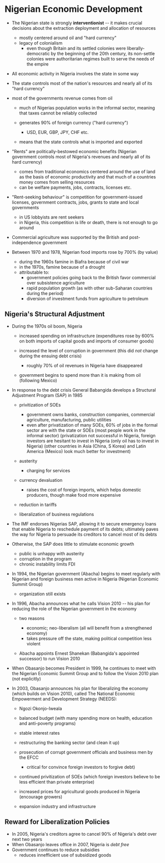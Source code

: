 Nigerian Economic Development
=============================

-   The Nigerian state is strongly **interventionist** -- it makes
    crucial decisions about the extraction deployment and allocation of
    resources
    -   mostly centered around oil and "hard currency"
    -   legacy of colonialism
        -   even though Britain and its settled colonies were
            liberally-democratic by the beginning of the 20th century,
            its non-settle colonies were authoritarian regimes built to
            serve the needs of the empire

-   All economic activity in Nigeria involves the state in some way
-   The state controls most of the nation's resources and nearly all of
    its "hard currency"
-   most of the governments revenue comes from oil
    -   much of Nigerias population works in the informal sector,
        meaning that taxes cannot be reliably collected
    -   generates 90% of foreign currency ("hard currency")
        -   USD, EUR, GBP, JPY, CHF etc.

    -   means that the state controls what is imported and exported

-   "Rents" are politically-bestowed economic benefits (Nigerian
    government controls most of Nigeria's revenues and nearly all of its
    hard currency)
    -   comes from traditional economics centered around the use of land
        as the basis of economic productivity and that much of a
        countries money comes from selling resources
    -   can be welfare payments, jobs, contracts, licenses etc.

-   "Rent-seeking behaviour" is competition for government-issued
    licenses, government contracts, jobs, grants to state and local
    governments
    -   in US lobbyists are rent seekers
    -   in Nigeria, this competition is life or death, there is not
        enough to go around

-   Commercial agriculture was supported by the British and
    post-independence government

-   Between 1970 and 1978, Nigerian food imports rose by 700% (by value)
    -   during the 1960s famine in Biafra because of civil war
    -   in the 1970s, famine because of a drought
    -   attributable to:
        -   government policies going back to the British favor
            commercial over subsistence agriculture
        -   rapid population growth (as with other sub-Saharan countries
            during the period)
        -   diversion of investment funds from agriculture to petroleum

Nigeria's Structural Adjustment
-------------------------------

-   During the 1970s oil boom, Nigeria
    -   increased spending on infrastructure (expenditures rose by 600%
        on both imports of capital goods and imports of consumer goods)
    -   increased the level of corruption in government (this did *not*
        change during the ensuing debt crisis)
        -   roughly 70% of oil revenues in Nigeria have disappeared

    -   government begins to spend more than it is making from oil
        (following Mexico)

-   In response to the debt crisis General Babangida develops a
    Structural Adjustment Program (SAP) in 1985
    -   privitization of SOEs
        -   government owns banks, construction companies, commercial
            agriculture, manufacturing, public utilities
        -   even after privatization of many SOEs, 60% of jobs in the
            formal sector are with the state or SOEs (most people work
            in the informal sector) (privatization not successful in
            Nigeria, foreign investors are hesitant to invest in Nigeria
            (only oil has to invest in Nigeria) (other countries in Asia
            (China, S Korea) and Latin America (Mexico) look much better
            for investment)

    -   austerity
        -   charging for services

    -   currency devaluation
        -   raises the cost of foreign imports, which helps domestic
            producers, though make food more expensive

    -   reduction in tariffs

    -   liberalization of business regulations

-   The IMF endorses Nigerias SAP, allowing it to secure emergency loans
    that enable Nigeria to reschedule payment of its debts; ultimately
    paves the way for Nigeria to persuade its creditors to cancel most
    of its debts

-   Otherwise, the SAP does little to stimulate economic growth
    -   public is unhappy with austerity
    -   corruption in the program
    -   chronic instability limits FDI

-   In 1994, the Nigerian government (Abacha) begins to meet regularly
    with Nigerian and foreign business men active in Nigeria (Nigerian
    Economic Summit Group)
    -   organization still exists

-   In 1996, Abacha announces what he calls Vision 2010 -- his plan for
    reducing the role of the Nigerian government in the economy
    -   two reasons
        -   economic; neo-liberalism (all will benefit from a
            strengthened economy)
        -   takes pressure off the state, making political competition
            less violent

    -   Abacha appoints Ernest Shanekan (Babangida's appointed
        successor) to run Vision 2010

-   When Obasanjo becomes President in 1999, he continues to meet with
    the Nigerian Economic Summit Group and to follow the Vision 2010
    plan (not explicitly)

-   In 2003, Obasanjo announces his plan for liberalizing the economy
    (which builds on Vision 2010), called The National Economic
    Empowerment and Development Strategy (NEEDS):
    -   Ngozi Okonjo-Iweala
    -   balanced budget (with many spending more on health, education
        and anti-poverty programs)
    -   stable interest rates
    -   restructuring the banking sector (and clean it up)
    -   prosecution of corrupt government officials and business men by
        the EFCC
        -   critical for convince foreign investors to forgive debt)

    -   continued privitization of SOEs (which foreign investors believe
        to be less efficient than private enterprise)
    -   increased prices for agricultural goods produced in Nigeria
        (encourage growers)
    -   expansion industry and infrastructure

Reward for Liberalization Policies
----------------------------------

-   In 2005, Nigeria's creditors agree to cancel 90% of Nigeria's debt
    over next two years
-   When Obasanjo leaves office in 2007, Nigeria is *debt free*
-   Government continues to reduce subsidies
	- reduces innefficient use of subsidized goods
